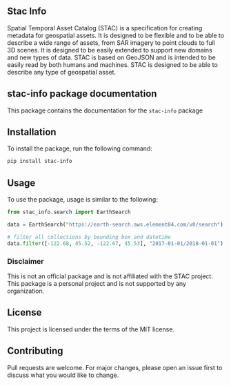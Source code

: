 ## Stac Info
Spatial Temporal Asset Catalog (STAC) is a specification for creating metadata for geospatial assets. It is designed to be flexible and to be able to describe a wide range of assets, from SAR imagery to point clouds to full 3D scenes. It is designed to be 
easily extended to support new domains and new types of data. STAC is based on GeoJSON and is intended to be 
easily read by both humans and machines. STAC is designed to be able to describe any type of geospatial asset.

## stac-info package documentation
This package contains the documentation for the `stac-info` package

## Installation
To install the package, run the following command:
```bash
pip install stac-info
```

## Usage
To use the package, usage is similar to the following:
```python
from stac_info.search import EarthSearch

data = EarthSearch("https://earth-search.aws.element84.com/v0/search")

# filter all collections by bounding box and datetime
data.filter([-122.68, 45.52, -122.67, 45.53], "2017-01-01/2018-01-01")


```

### Disclaimer
This is not an official package and is not affiliated with the STAC project. This package is a personal project and is not supported by any organization.

## License
This project is licensed under the terms of the MIT license.

## Contributing
Pull requests are welcome. For major changes, please open an issue first to discuss what you would like to change.



